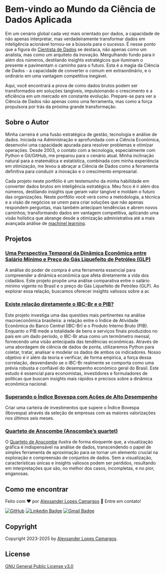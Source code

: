 # Bem-vindo ao Mundo da Ciência de Dados Aplicada

Em um cenário global cada vez mais orientado por dados, a capacidade de não apenas interpretar, mas verdadeiramente transformar dados em inteligência acionável tornou-se a bússola para o sucesso. É nesse ponto que a figura do [Cientista de Dados](https://pt.wikipedia.org/wiki/Ci%C3%AAncia_de_dados) se destaca, não apenas como um analista, mas como um arquiteto da inovação. Mergulhando fundo para ir além dos números, destilando insights estratégicos que iluminam o presente e pavimentam o caminho para o futuro. Esta é a magia da Ciência de Dados - a capacidade de converter o comum em extraordinário, e o ordinário em uma vantagem competitiva inegável.

Aqui, você encontrará a prova de como dados brutos podem ser transformados em soluções tangíveis, impulsionando o crescimento e a eficiência em um mercado em constante evolução. Prepare-se para ver a Ciência de Dados não apenas como uma ferramenta, mas como a força propulsora por trás da próxima grande transformação.


## Sobre o Autor

Minha carreira é uma fusão estratégica de gestão, tecnologia e análise de dados. Iniciada na Administração e aprofundada com a Ciência Econômica, desenvolvi uma capacidade apurada para resolver problemas e otimizar operações. Desde 2003, o contato com a tecnologia, especialmente com Python e Git/GitHub, me preparou para o cenário atual. Minha inclinação natural para a matemática e estatística, combinada com minha experiência em otimização, me levou a abraçar a Ciência de Dados como a ferramenta definitiva para conduzir a inovação e o crescimento empresarial.

Cada projeto neste portfólio é um testemunho da minha habilidade em converter dados brutos em inteligência estratégica. Meu foco é ir além dos números, destilando insights que geram valor tangível e moldam o futuro das organizações. Neste portfólio você verá como a metodologia, a técnica e a visão de negócios se unem para criar soluções que não apenas respondem perguntas, mas também antecipam tendências e abrem novos caminhos; transformando dados em vantagem competitiva, aplicando uma visão holística que abrange desde a otimização administrativa até a mais avançada análise de [machinel learning](https://pt.wikipedia.org/wiki/Aprendizado_de_m%C3%A1quina).


## Projetos

### [Uma Perspectiva Temporal da Dinâmica Econômica entre Salário Mínimo e Preço do Gás Liquefeito de Petróleo (GLP)](https://nbviewer.org/github/alexcamargos/data-scientist/blob/main/dados-abertos-anp/purchasing_power_GLP_minimum_wage.ipynb)

A análise do poder de compra é uma ferramenta essencial para compreender a dinâmica econômica que afeta diretamente a vida dos cidadãos. Este projeto propõe uma análise comparativa entre o salário mínimo vigente no Brasil e o preço do Gás Liquefeito de Petróleo (GLP). Ao explorar essa relação, buscamos oferecer insights valiosos sobre a ac

### [Existe relação diretamente o IBC-Br e o PIB?](https://colab.research.google.com/github/alexcamargos/data-scientist/blob/main/ibc-br_preditor_pib.ipynb)

Este projeto investiga uma das questões mais pertinentes na análise macroeconômica brasileira: a relação entre o Índice de Atividade Econômica do Banco Central (IBC-Br) e o Produto Interno Bruto (PIB). Enquanto o PIB mede a totalidade de bens e serviços finais produzidos no país em um dado período, o IBC-Br atua como um termômetro mensal, fornecendo uma visão antecipada das tendências econômicas. Através de uma abordagem de ciência de dados de ponta, utilizaremos Python para coletar, tratar, analisar e modelar os dados de ambos os indicadores. Nosso objetivo é ir além da teoria e verificar, de forma empírica, a força dessa correlação, desvendando se o IBC-Br realmente se comporta como uma prévia robusta e confiável do desempenho econômico geral do Brasil. Este estudo é essencial para economistas, investidores e formuladores de políticas que buscam insights mais rápidos e precisos sobre a dinâmica econômica nacional.


### [Superando o Índice Bovespa com Ações de Alto Desempenho](https://nbviewer.org/github/alexcamargos/data-scientist/blob/main/momentum_factor_investing.ipynb)

Criar uma carteira de investimentos que supere o Índice Bovespa (Ibovespa) através da seleção de empresas com as maiores valorizações nos últimos seis meses.


### [Quarteto de Anscombe (Anscombe’s quartet)](https://nbviewer.org/github/alexcamargos/data-scientist/blob/main/anscombe_quartet.ipynb)

O [Quarteto de Anscombe](https://pt.wikipedia.org/wiki/Quarteto_de_Anscombe) ilustra de forma eloquente que, a visualização gráfica é indispensável na análise de dados, transcendendo o papel de simples ferramenta de aproximação para se tornar um elemento crucial na exploração e compreensão de conjuntos de dados. Sem a visualização, características únicas e insights valiosos podem ser perdidos, resultando em interpretações que são, no melhor dos casos, incompletas, e no pior, enganosas.


## Como me encontrar

Feito com :heart: por [Alexsander Lopes Camargos](https://github.com/alexcamargos) :wave: Entre em contato!

[![GitHub](https://img.shields.io/badge/-AlexCamargos-1ca0f1?style=flat-square&labelColor=1ca0f1&logo=github&logoColor=white&link=https://github.com/alexcamargos)](https://github.com/alexcamargos)
[![Linkedin Badge](https://img.shields.io/badge/-alexcamargos-1ca0f1?style=flat-square&logo=Linkedin&logoColor=white&link=https://www.linkedin.com/in/alexcamargos/)](https://www.linkedin.com/in/alexcamargos/)
[![Gmail Badge](https://img.shields.io/badge/-alcamargos@vivaldi.net-1ca0f1?style=flat-square&labelColor=1ca0f1&logo=Gmail&logoColor=white&link=mailto:alcamargos@vivaldi.net)](mailto:alcamargos@vivaldi.net)


## Copyright

Copyright 2023-2025 by [Alexsander Lopes Camargos](mailto:alcamargos@vivaldi.net).


## License

[GNU General Public License v3.0](LICENSE)